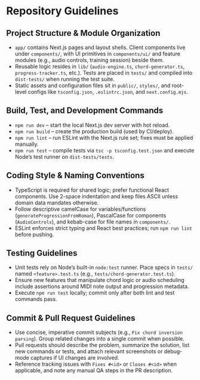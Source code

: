 # Repository Guidelines

## Project Structure & Module Organization
- `app/` contains Next.js pages and layout shells. Client components live under `components/`, with UI primitives in `components/ui/` and feature modules (e.g., audio controls, training session) beside them.
- Reusable logic resides in `lib/` (`audio-engine.ts`, `chord-generator.ts`, `progress-tracker.ts`, etc.). Tests are placed in `tests/` and compiled into `dist-tests/` when running the test suite.
- Static assets and configuration files sit in `public/`, `styles/`, and root-level configs like `tsconfig.json`, `.eslintrc.json`, and `next.config.mjs`.

## Build, Test, and Development Commands
- `npm run dev` – start the local Next.js dev server with hot reload.
- `npm run build` – create the production build (used by CI/deploy).
- `npm run lint` – run ESLint with the Next.js rule set; fixes must be applied manually.
- `npm run test` – compile tests via `tsc -p tsconfig.test.json` and execute Node’s test runner on `dist-tests/tests`.

## Coding Style & Naming Conventions
- TypeScript is required for shared logic; prefer functional React components. Use 2-space indentation and keep files ASCII unless domain data mandates otherwise.
- Follow descriptive camelCase for variables/functions (`generateProgressionFromRoman`), PascalCase for components (`AudioControls`), and kebab-case for file names in `components/`.
- ESLint enforces strict typing and React best practices; run `npm run lint` before pushing.

## Testing Guidelines
- Unit tests rely on Node’s built-in `node:test` runner. Place specs in `tests/` named `<feature>.test.ts` (e.g., `tests/chord-generator.test.ts`).
- Ensure new features that manipulate chord logic or audio scheduling include assertions around MIDI note output and progression metadata.
- Execute `npm run test` locally; commit only after both lint and test commands pass.

## Commit & Pull Request Guidelines
- Use concise, imperative commit subjects (e.g., `Fix chord inversion parsing`). Group related changes into a single commit when possible.
- Pull requests should describe the problem, summarize the solution, list new commands or tests, and attach relevant screenshots or debug-mode captures if UI changes are involved.
- Reference tracking issues with `Fixes #<id>` or `Closes #<id>` when applicable, and note any manual QA steps in the PR description.
